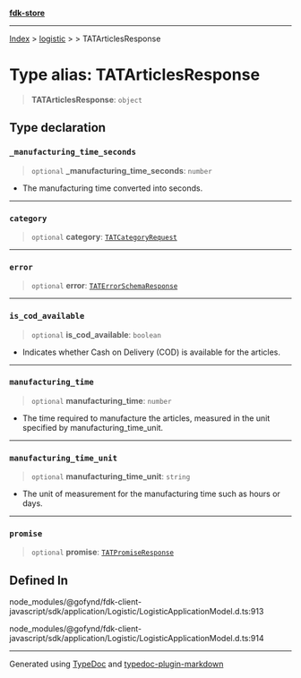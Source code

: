 [**fdk-store**](../../../README.md)
***

[Index](../../../API.md) > [logistic](../../README.md) > [<internal>](../README.md) > TATArticlesResponse

# Type alias: TATArticlesResponse

> **TATArticlesResponse**: `object`

## Type declaration

### `_manufacturing_time_seconds`

> `optional` **\_manufacturing\_time\_seconds**: `number`

- The manufacturing time
converted into seconds.

***

### `category`

> `optional` **category**: [`TATCategoryRequest`](type-alias.TATCategoryRequest.md)

***

### `error`

> `optional` **error**: [`TATErrorSchemaResponse`](type-alias.TATErrorSchemaResponse.md)

***

### `is_cod_available`

> `optional` **is\_cod\_available**: `boolean`

- Indicates whether Cash on Delivery
(COD) is available for the articles.

***

### `manufacturing_time`

> `optional` **manufacturing\_time**: `number`

- The time required to manufacture
the articles, measured in the unit specified by manufacturing_time_unit.

***

### `manufacturing_time_unit`

> `optional` **manufacturing\_time\_unit**: `string`

- The unit of measurement for
the manufacturing time such as hours or days.

***

### `promise`

> `optional` **promise**: [`TATPromiseResponse`](type-alias.TATPromiseResponse.md)

## Defined In

node\_modules/@gofynd/fdk-client-javascript/sdk/application/Logistic/LogisticApplicationModel.d.ts:913

node\_modules/@gofynd/fdk-client-javascript/sdk/application/Logistic/LogisticApplicationModel.d.ts:914

***
Generated using [TypeDoc](https://typedoc.org/) and [typedoc-plugin-markdown](https://www.npmjs.com/package/typedoc-plugin-markdown)
